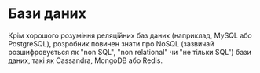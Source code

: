 # Бази даних

Крім хорошого розуміння реляційних баз даних (наприклад, MySQL або PostgreSQL), розробник повинен знати про NoSQL (зазвичай розшифровується як "non SQL", "non relational" чи "не тільки SQL") бази даних, такі як Cassandra, MongoDB або Redis.

